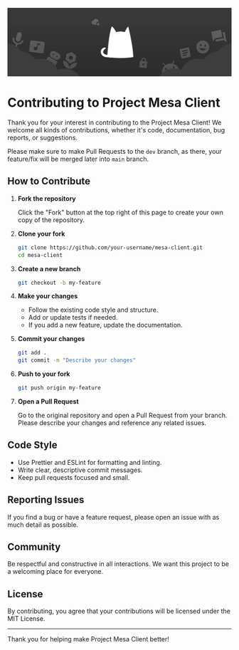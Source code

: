 ![Start background image for GitHub's README](public/startbgforgithub.jpg)

# Contributing to Project Mesa Client

Thank you for your interest in contributing to the Project Mesa Client! We welcome all kinds of contributions, whether it's code, documentation, bug reports, or suggestions.

Please make sure to make Pull Requests to the `dev` branch, as there, your feature/fix will be merged later into `main` branch.

## How to Contribute

1. **Fork the repository**

   Click the "Fork" button at the top right of this page to create your own copy of the repository.

2. **Clone your fork**

   ```bash
   git clone https://github.com/your-username/mesa-client.git
   cd mesa-client
   ```

3. **Create a new branch**

   ```bash
   git checkout -b my-feature
   ```

4. **Make your changes**

   - Follow the existing code style and structure.
   - Add or update tests if needed.
   - If you add a new feature, update the documentation.

5. **Commit your changes**

   ```bash
   git add .
   git commit -m "Describe your changes"
   ```

6. **Push to your fork**

   ```bash
   git push origin my-feature
   ```

7. **Open a Pull Request**

   Go to the original repository and open a Pull Request from your branch. Please describe your changes and reference any related issues.

## Code Style

- Use Prettier and ESLint for formatting and linting.
- Write clear, descriptive commit messages.
- Keep pull requests focused and small.

## Reporting Issues

If you find a bug or have a feature request, please open an issue with as much detail as possible.

## Community

Be respectful and constructive in all interactions. We want this project to be a welcoming place for everyone.

## License

By contributing, you agree that your contributions will be licensed under the MIT License.

---

Thank you for helping make Project Mesa Client better!
